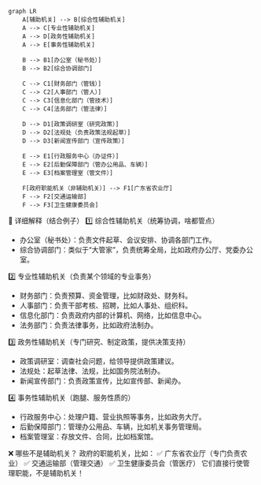 
```mermaid
graph LR
    A[辅助机关] --> B[综合性辅助机关]
    A --> C[专业性辅助机关]
    A --> D[政务性辅助机关]
    A --> E[事务性辅助机关]

    B --> B1[办公室（秘书处）]
    B --> B2[综合协调部门]

    C --> C1[财务部门（管钱）]
    C --> C2[人事部门（管人）]
    C --> C3[信息化部门（管技术）]
    C --> C4[法务部门（管法律）]

    D --> D1[政策调研室（研究政策）]
    D --> D2[法规处（负责政策法规起草）]
    D --> D3[新闻宣传部门（宣传政策）]

    E --> E1[行政服务中心（办证件）]
    E --> E2[后勤保障部门（管办公用品、车辆）]
    E --> E3[档案管理室（管文件）]

    F[政府职能机关（非辅助机关）] --> F1[广东省农业厅]
    F --> F2[交通运输部]
    F --> F3[卫生健康委员会]

```

🔹 详细解释（结合例子）
1️⃣ 综合性辅助机关（统筹协调，啥都管点）
- 办公室（秘书处）：负责文件起草、会议安排、协调各部门工作。
- 综合协调部门：类似于“大管家”，负责统筹全局，比如政府办公厅、党委办公室。

2️⃣ 专业性辅助机关（负责某个领域的专业事务）
- 财务部门：负责预算、资金管理，比如财政处、财务科。
- 人事部门：负责干部考核、招聘，比如人事处、组织科。
- 信息化部门：负责政府内部的计算机、网络，比如信息中心。
- 法务部门：负责法律事务，比如政府法制办。

3️⃣ 政务性辅助机关（专门研究、制定政策，提供决策支持）
- 政策调研室：调查社会问题，给领导提供政策建议。
- 法规处：起草法律、法规，比如国务院法制办。
- 新闻宣传部门：负责政策宣传，比如宣传部、新闻办。

4️⃣ 事务性辅助机关（跑腿、服务性质的）
- 行政服务中心：处理户籍、营业执照等事务，比如政务大厅。
- 后勤保障部门：管理办公用品、车辆，比如机关事务管理局。
- 档案管理室：存放文件、合同，比如档案馆。

❌ 哪些不是辅助机关？
政府的职能机关，比如：
✅ 广东省农业厅（专门负责农业）
✅ 交通运输部（管理交通）
✅ 卫生健康委员会（管医疗）
它们直接行使管理职能，不是辅助机关！

